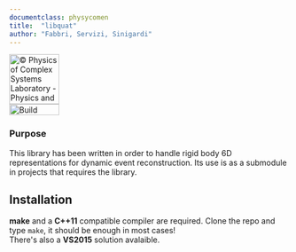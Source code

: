 ```yaml
---
documentclass: physycomen
title:  "libquat"
author: "Fabbri, Servizi, Sinigardi"
---
```


<a href="http://www.physycom.unibo.it"> 
<div class="image">
<img src="https://cdn.rawgit.com/physycom/templates/697b327d/logo_unibo.png" width="90" height="90" alt="© Physics of Complex Systems Laboratory - Physics and Astronomy Department - University of Bologna"> 
</div>
</a>
<a href="https://travis-ci.com/physycom/libquat"> 
<div class="image">
<img src="https://travis-ci.com/physycom/libquat.svg?token=ujjUseBa9hYbKckXBkxJ&branch=master" width="90" height="20" alt="Build Status"> 
</div>
</a>

### Purpose
This library has been written in order to handle rigid body 6D representations for dynamic event reconstruction. Its use is as a submodule in projects that requires the library.


## Installation
**make** and a **C++11** compatible compiler are required. Clone the repo and type ``make``, it should be enough in most cases!   
There's also a **VS2015** solution avalaible.   

